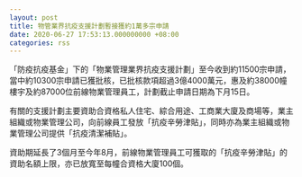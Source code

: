 ```yaml
---
layout: post
title: 物管業界抗疫支援計劃暫接獲約1萬多宗申請
date: 2020-06-27 17:53:13.000000000 +08:00
categories: rss
---
```


「防疫抗疫基金」下的「物業管理業界抗疫支援計劃」至今收到約11500宗申請，當中約10300宗申請已獲批核，已批核款項超過3億4000萬元，惠及約38000幢樓宇及約87000位前線物業管理員工，計劃截止申請日期為下月15日。

有關的支援計劃主要資助合資格私人住宅、綜合用途、工商業大廈及商場等，業主組織或物業管理公司，向前線員工發放「抗疫辛勞津貼」，同時亦為業主組織或物業管理公司提供「抗疫清潔補貼」。

資助期延長了3個月至今年8月，前線物業管理員工可獲取的「抗疫辛勞津貼」的資助名額上限，亦已放寬至每幢合資格大廈100個。
